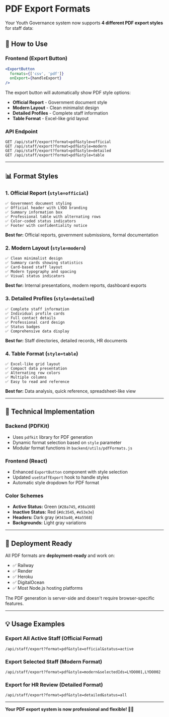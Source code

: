 # PDF Export Formats

Your Youth Governance system now supports **4 different PDF export styles** for staff data:

## 🎯 **How to Use**

### **Frontend (Export Button)**
```jsx
<ExportButton
  formats={['csv', 'pdf']}
  onExport={handleExport}
/>
```

The export button will automatically show PDF style options:
- **Official Report** - Government document style
- **Modern Layout** - Clean minimalist design  
- **Detailed Profiles** - Complete staff information
- **Table Format** - Excel-like grid layout

### **API Endpoint**
```
GET /api/staff/export?format=pdf&style=official
GET /api/staff/export?format=pdf&style=modern
GET /api/staff/export?format=pdf&style=detailed  
GET /api/staff/export?format=pdf&style=table
```

---

## 📊 **Format Styles**

### **1. Official Report (`style=official`)**
```
✅ Government document styling
✅ Official header with LYDO branding
✅ Summary information box
✅ Professional table with alternating rows
✅ Color-coded status indicators
✅ Footer with confidentiality notice
```

**Best for:** Official reports, government submissions, formal documentation

### **2. Modern Layout (`style=modern`)**  
```
✅ Clean minimalist design
✅ Summary cards showing statistics
✅ Card-based staff layout
✅ Modern typography and spacing
✅ Visual status indicators
```

**Best for:** Internal presentations, modern reports, dashboard exports

### **3. Detailed Profiles (`style=detailed`)**
```
✅ Complete staff information
✅ Individual profile cards
✅ Full contact details
✅ Professional card design
✅ Status badges
✅ Comprehensive data display
```

**Best for:** Staff directories, detailed records, HR documents

### **4. Table Format (`style=table`)**
```
✅ Excel-like grid layout
✅ Compact data presentation
✅ Alternating row colors
✅ Multiple columns
✅ Easy to read and reference
```

**Best for:** Data analysis, quick reference, spreadsheet-like view

---

## 🔧 **Technical Implementation**

### **Backend (PDFKit)**
- Uses `pdfkit` library for PDF generation
- Dynamic format selection based on `style` parameter
- Modular format functions in `backend/utils/pdfFormats.js`

### **Frontend (React)**
- Enhanced `ExportButton` component with style selection
- Updated `useStaffExport` hook to handle styles
- Automatic style dropdown for PDF format

### **Color Schemes**
- **Active Status:** Green (`#28a745`, `#38a169`)
- **Inactive Status:** Red (`#dc3545`, `#e53e3e`)  
- **Headers:** Dark gray (`#343a40`, `#4a5568`)
- **Backgrounds:** Light gray variations

---

## 🚀 **Deployment Ready**

All PDF formats are **deployment-ready** and work on:
- ✅ Railway
- ✅ Render  
- ✅ Heroku
- ✅ DigitalOcean
- ✅ Most Node.js hosting platforms

The PDF generation is server-side and doesn't require browser-specific features.

---

## 💡 **Usage Examples**

### **Export All Active Staff (Official Format)**
```
/api/staff/export?format=pdf&style=official&status=active
```

### **Export Selected Staff (Modern Format)**
```
/api/staff/export?format=pdf&style=modern&selectedIds=LYDO001,LYDO002
```

### **Export for HR Review (Detailed Format)**
```  
/api/staff/export?format=pdf&style=detailed&status=all
```

---

**Your PDF export system is now professional and flexible! 🎯📄**



















